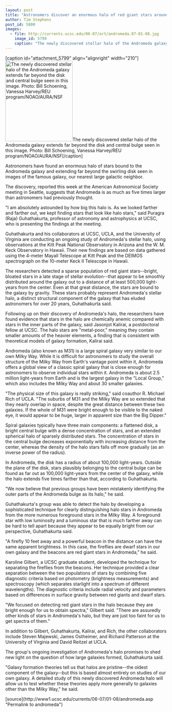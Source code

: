 ```yaml
---
layout: post
title: "Astronomers discover an enormous halo of red giant stars around Andromeda"
author: Tim Stephens 
post_id: 5800
images:
  - file: http://currents.ucsc.edu/06-07/art/andromeda.07-01-08.jpg
    image_id: 5799
    caption: "The newly discovered stellar halo of the Andromeda galaxy extends far beyond the disk and central bulge seen in this image. Photo: Bill Schoening, Vanessa Harvey/REU program/NOAO/AURA/NSF"
---
```


[caption id="attachment_5799" align="alignright" width="210"]<a href="http://localhost/mysite/wp-content/uploads/2007/01/andromeda.07-01-08.jpg"><img class="size-full wp-image-5799" src="http://localhost/mysite/wp-content/uploads/2007/01/andromeda.07-01-08.jpg" alt="The newly discovered stellar halo of the Andromeda galaxy extends far beyond the disk and central bulge seen in this image. Photo: Bill Schoening, Vanessa Harvey/REU program/NOAO/AURA/NSF" width="210" height="251" /></a>The newly discovered stellar halo of the Andromeda galaxy extends far beyond the disk and central bulge seen in this image. Photo: Bill Schoening, Vanessa Harvey/REU program/NOAO/AURA/NSF[/caption]
<a name="content" id="content"></a>
<p>
  Astronomers have found an enormous halo of stars bound to the Andromeda galaxy and extending far beyond the swirling disk seen in images of the famous galaxy, our nearest large galactic neighbor.
</p>
<p>
  The discovery, reported this week at the American Astronomical Society meeting in Seattle, suggests that Andromeda is as much as five times larger than astronomers had previously thought.
</p>
<p>
  "I am absolutely astounded by how big this halo is. As we looked farther and farther out, we kept finding stars that look like halo stars," said Puragra (Raja) Guhathakurta, professor of astronomy and astrophysics at UCSC, who is presenting the findings at the meeting.
</p>
<p>
  Guhathakurta and his collaborators at UCSC, UCLA, and the University of Virginia are conducting an ongoing study of Andromeda's stellar halo, using observations at the Kitt Peak National Observatory in Arizona and the W. M. Keck Observatory in Hawaii. Their new findings are based on data gathered using the 4-meter Mayall Telescope at Kitt Peak and the DEIMOS spectrograph on the 10-meter Keck II Telescope in Hawaii.
</p>
<p>
  The researchers detected a sparse population of red giant stars--bright, bloated stars in a late stage of stellar evolution--that appear to be smoothly distributed around the galaxy out to a distance of at least 500,000 light-years from the center. Even at that great distance, the stars are bound to the galaxy by gravity. These stars probably represent Andromeda's stellar halo, a distinct structural component of the galaxy that has eluded astronomers for over 20 years, Guhathakurta said.
</p>
<p>
  Following up on their discovery of Andromeda's halo, the researchers have found evidence that stars in the halo are chemically anemic compared with stars in the inner parts of the galaxy, said Jasonjot Kalirai, a postdoctoral fellow at UCSC. The halo stars are "metal-poor," meaning they contain smaller amounts of the heavier elements, a finding that is consistent with theoretical models of galaxy formation, Kalirai said.
</p>
<p>
  Andromeda (also known as M31) is a large spiral galaxy very similar to our own Milky Way. While it is difficult for astronomers to study the overall structure of the Milky Way from Earth's vantage point within it, Andromeda offers a global view of a classic spiral galaxy that is close enough for astronomers to observe individual stars within it. Andromeda is about 2.5 million light-years from Earth and is the largest galaxy in the "Local Group," which also includes the Milky Way and about 30 smaller galaxies.
</p>
<p>
  "The physical size of this galaxy is really striking," said coauthor R. Michael Rich of UCLA. "The suburbs of M31 and the Milky Way are so extended that they nearly overlap in space, despite the great distance between these two galaxies. If the whole of M31 were bright enough to be visible to the naked eye, it would appear to be huge, larger in apparent size than the Big Dipper."
</p>
<p>
  Spiral galaxies typically have three main components: a flattened disk, a bright central bulge with a dense concentration of stars, and an extended spherical halo of sparsely distributed stars. The concentration of stars in the central bulge decreases exponentially with increasing distance from the center, whereas the density of the halo stars falls off more gradually (as an inverse power of the radius).
</p>
<p>
  In Andromeda, the disk has a radius of about 100,000 light-years. Outside the plane of the disk, stars plausibly belonging to the central bulge can be found as far out as 100,000 light-years from the center of the galaxy, while the halo extends five times farther than that, according to Guhathakurta.
</p>
<p>
  "We now believe that previous groups have been mistakenly identifying the outer parts of the Andromeda bulge as its halo," he said.
</p>
<p>
  Guhathakurta's group was able to detect the halo by developing a sophisticated technique for clearly distinguishing halo stars in Andromeda from the more numerous foreground stars in the Milky Way. A foreground star with low luminosity and a luminous star that is much farther away can be hard to tell apart because they appear to be equally bright from our perspective, Guhathakurta said.
</p>
<p>
  "A firefly 10 feet away and a powerful beacon in the distance can have the same apparent brightness. In this case, the fireflies are dwarf stars in our own galaxy and the beacons are red giant stars in Andromeda," he said.
</p>
<p>
  Karoline Gilbert, a UCSC graduate student, developed the technique for separating the fireflies from the beacons. Her technique provided a clear separation between the two populations of stars by combining five diagnostic criteria based on photometry (brightness measurements) and spectroscopy (which separates starlight into a spectrum of different wavelengths). The diagnostic criteria include radial velocity and parameters based on differences in surface gravity between red giants and dwarf stars.
</p>
<p>
  "We focused on detecting red giant stars in the halo because they are bright enough for us to obtain spectra," Gilbert said. "There are assuredly other kinds of stars in Andromeda's halo, but they are just too faint for us to get spectra of them."
</p>
<p>
  In addition to Gilbert, Guhathakurta, Kalirai, and Rich, the other collaborators include Steven Majewski, James Ostheimer, and Richard Patterson at the University of Virginia and David Reitzel at UCLA.
</p>
<p>
  The group's ongoing investigation of Andromeda's halo promises to shed new light on the question of how large galaxies formed, Guhathakurta said.
</p>
<p>
  "Galaxy formation theories tell us that halos are pristine--the oldest component of the galaxy--but this is based almost entirely on studies of our own galaxy. A detailed study of this newly discovered Andromeda halo will allow us to test whether these theories apply more generally to galaxies other than the Milky Way," he said.<br>
</p>
[source](http://www1.ucsc.edu/currents/06-07/01-08/andromeda.asp "Permalink to andromeda")
